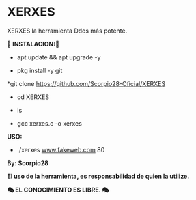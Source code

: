 # XERXES
XERXES la herramienta Ddos más potente.

__🦂 INSTALACION:🦂__

* apt update && apt upgrade -y

* pkg install -y git

*git clone https://github.com/Scorpio28-Oficial/XERXES

* cd XERXES

* ls

* gcc xerxes.c -o xerxes

__USO:__


* ./xerxes www.fakeweb.com 80

__By: Scorpio28__

__El uso de la herramienta, es responsabilidad de quien la utilize.__


__🎭 EL CONOCIMIENTO ES LIBRE. 🎭__
